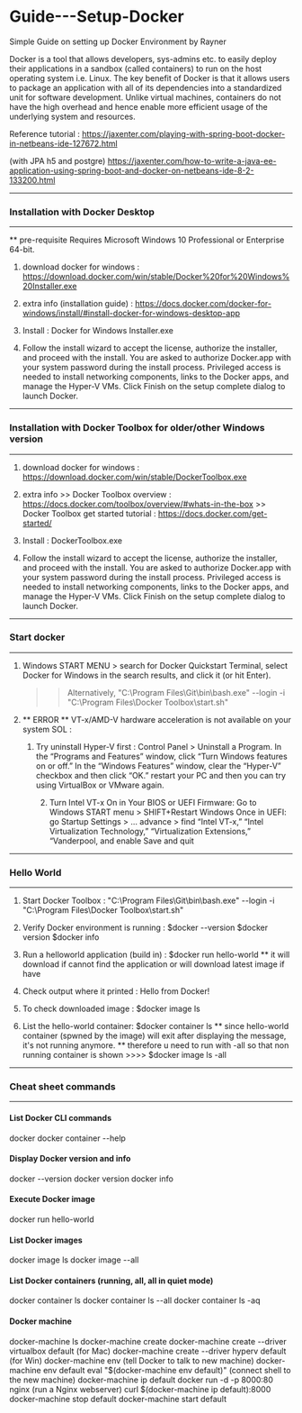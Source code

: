 # Guide---Setup-Docker
Simple Guide on setting up Docker Environment by Rayner

Docker is a tool that allows developers, sys-admins etc. to easily deploy their applications in a sandbox (called containers) to run on the host operating system i.e. Linux. 
The key benefit of Docker is that it allows users to package an application with all of its dependencies into a standardized unit for software development. 
Unlike virtual machines, containers do not have the high overhead and hence enable more efficient usage of the underlying system and resources.

Reference tutorial : 
https://jaxenter.com/playing-with-spring-boot-docker-in-netbeans-ide-127672.html

(with JPA h5 and postgre)
https://jaxenter.com/how-to-write-a-java-ee-application-using-spring-boot-and-docker-on-netbeans-ide-8-2-133200.html


---------------------------------------------------------------------------------------------------------------------------------------
### Installation with Docker Desktop
---------------------------------------------------------------------------------------------------------------------------------------
** pre-requisite Requires Microsoft Windows 10 Professional or Enterprise 64-bit.
1. download docker for windows : https://download.docker.com/win/stable/Docker%20for%20Windows%20Installer.exe

2. extra info (installation guide) : https://docs.docker.com/docker-for-windows/install/#install-docker-for-windows-desktop-app

3. Install : Docker for Windows Installer.exe

4. Follow the install wizard to accept the license, authorize the installer, and proceed with the install.
You are asked to authorize Docker.app with your system password during the install process. 
Privileged access is needed to install networking components, links to the Docker apps, and manage the Hyper-V VMs.
Click Finish on the setup complete dialog to launch Docker.

---------------------------------------------------------------------------------------------------------------------------------------
### Installation with Docker Toolbox for older/other Windows version 
---------------------------------------------------------------------------------------------------------------------------------------
1. download docker for windows : https://download.docker.com/win/stable/DockerToolbox.exe

2. extra info >> Docker Toolbox overview : https://docs.docker.com/toolbox/overview/#whats-in-the-box
			        >> Docker Toolbox get started tutorial : https://docs.docker.com/get-started/

3. Install : DockerToolbox.exe

4. Follow the install wizard to accept the license, authorize the installer, and proceed with the install.
You are asked to authorize Docker.app with your system password during the install process. 
Privileged access is needed to install networking components, links to the Docker apps, and manage the Hyper-V VMs.
Click Finish on the setup complete dialog to launch Docker.

---------------------------------------------------------------------------------------------------------------------------------------
### Start docker
---------------------------------------------------------------------------------------------------------------------------------------
1. Windows START MENU > search for Docker Quickstart Terminal, select Docker for Windows in the search results, and click it (or hit Enter).
   >> Alternatively, "C:\Program Files\Git\bin\bash.exe" --login -i "C:\Program Files\Docker Toolbox\start.sh"

2. ** ERROR ** VT-x/AMD-V hardware acceleration is not available on your system
SOL : 	
    1) Try uninstall Hyper-V first : 
		Control Panel > Uninstall a Program. 
		In the “Programs and Features” window, click “Turn Windows features on or off.”
		In the “Windows Features” window, clear the “Hyper-V” checkbox and then click “OK.”
		restart your PC and then you can try using VirtualBox or VMware again.

		2) Turn Intel VT-x On in Your BIOS or UEFI Firmware:
		Go to Windows START menu > SHIFT+Restart Windows
		Once in UEFI: go Startup Settings > ... advance > find “Intel VT-x,” “Intel Virtualization Technology,” “Virtualization Extensions,” “Vanderpool, and enable
		Save and quit

---------------------------------------------------------------------------------------------------------------------------------------
### Hello World
---------------------------------------------------------------------------------------------------------------------------------------
1. Start Docker Toolbox : "C:\Program Files\Git\bin\bash.exe" --login -i "C:\Program Files\Docker Toolbox\start.sh"

2. Verify Docker environment is running : 	$docker --version 
											$docker version
											$docker info
											
3. Run a helloworld application (build in) : 	$docker run hello-world
** it will download if cannot find the application or will download latest image if have

4. Check output where it printed : Hello from Docker!

5. To check downloaded image : 			$docker image ls

6. List the hello-world container:		$docker container ls
** since hello-world container (spwned by the image) will exit after displaying the message, it's not running anymore.
** therefore u need to run with -all so that non running container is shown >>>> $docker image ls -all

---------------------------------------------------------------------------------------------------------------------------------------
### Cheat sheet commands
---------------------------------------------------------------------------------------------------------------------------------------

#### List Docker CLI commands
docker
docker container --help

#### Display Docker version and info
docker --version
docker version
docker info

#### Execute Docker image
docker run hello-world

#### List Docker images
docker image ls
docker image --all

#### List Docker containers (running, all, all in quiet mode)
docker container ls
docker container ls --all
docker container ls -aq

#### Docker machine
docker-machine ls
docker-machine create
docker-machine create --driver virtualbox default      (for Mac)
docker-machine create --driver hyperv default          (for Win)
docker-machine env <environment machine name>          (tell Docker to talk to new machine)
docker-machine env default
eval "$(docker-machine env default)"					(connect shell to the new machine)
docker-machine ip default
docker run -d -p 8000:80 nginx							 (run a Nginx webserver)
curl $(docker-machine ip default):8000
docker-machine stop default
docker-machine start default

